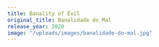 ```yaml
---
title: Banality of Evil
original_title: Banalidade do Mal
release_year: 2020
image: "/uploads/images/banalidade-do-mal.jpg"
---
```

